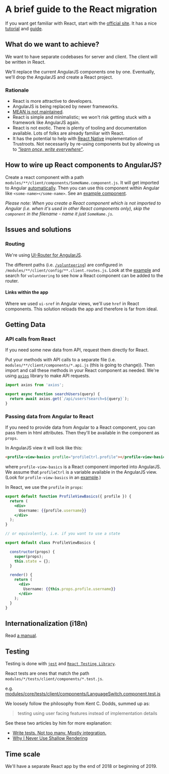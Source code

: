 # A brief guide to the React migration

If you want get familiar with React, start with the [official site](reactjs.org). It has a nice [tutorial](https://reactjs.org/tutorial/tutorial.html) and [guide](https://reactjs.org/docs/hello-world.html).

## What do we want to achieve?

We want to have separate codebases for server and client. The client will be written in React.

We'll replace the current AngularJS components one by one. Eventually, we'll drop the AngularJS and create a React project.

### Rationale

- React is more attractive to developers.
- AngularJS is being replaced by newer frameworks.
- [MEAN is not maintained](https://github.com/Trustroots/trustroots/issues/638).
- React is simple and minimalistic; we won't risk getting stuck with a framework like AngularJS again.
- React is not exotic. There is plenty of tooling and documentation available. Lots of folks are already familiar with React.
- It has the potential to help with [React Native](https://github.com/Trustroots/trustroots-expo-mobile/) implementation of Trustroots. Not necessarily by re-using components but by allowing us to [_"learn once, write everywhere"_](https://www.youtube.com/watch?v=LIeqUPvh8qY).

## How to wire up React components to AngularJS?

Create a react component with a path `modules/**/client/components/SomeName.component.js`. It will get imported to Angular [automatically](https://github.com/Trustroots/trustroots/blob/master/config/webpack/entries/main.js). Then you can use this component within Angular like `<some-name></some-name>`.
See an [example component](https://github.com/Trustroots/trustroots/blob/master/modules/pages/client/components/Volunteering.component.js).

_Please note: When you create a React component which is not imported to Angular (i.e. when it's used in other React components only), skip the `component` in the filename - name it just `SomeName.js`._

## Issues and solutions

### Routing

We're using [UI-Router for AngularJS](https://ui-router.github.io/ng1/).

The different paths (i.e. [`/volunteering`](https://trustroots.org/volunteering)) are configured in `/modules/**/client/config/**.client.routes.js`.
Look at the [example](https://github.com/Trustroots/trustroots/blob/master/modules/pages/client/config/pages.client.routes.js) and search for `volunteering` to see how a React component can be added to the router.

#### Links within the app

Where we used `ui-sref` in Angular views, we'll use `href` in React components. This solution reloads the app and therefore is far from ideal.

## Getting Data

### API calls from React

If you need some new data from API, request them directly for React.

Put your methods with API calls to a separate file (i.e. `modules/**/client/components/*.api.js` (this is going to change)). Then import and call these methods in your React component as needed. We're using [`axios`](https://github.com/axios/axios) library to make API requests.

```js
import axios from 'axios';

export async function searchUsers(query) {
  return await axios.get(`/api/users?search=${query}`);
}
```

### Passing data from Angular to React

If you need to provide data from Angular to a React component, you can pass them in html attributes. Then they'll be available in the component as `props`.

In AngularJS view it will look like this:

```html
<profile-view-basics profile="profileCtrl.profile"></profile-view-basics>
```

where `profile-view-basics` is a React component imported into AngularJS. We assume that `profileCtrl` is a variable available in the AngularJS view. (Look for `profile-view-basics` in an [example](https://github.com/Trustroots/trustroots/blob/master/modules/users/client/views/profile/profile-view-basics.client.view.html).)

In React, we use the `profile` in `props`:

```jsx
export default function ProfileViewBasics({ profile }) {
  return (
    <div>
      Username: {{profile.username}}
    </div>
  );
}

// or equivalently, i.e. if you want to use a state

export default class ProfileViewBasics {

  constructor(props) {
    super(props);
    this.state = {};
  }

  render() {
    return (
      <div>
        Username: {{this.props.profile.username}}
      </div>
    );
  }
}
```

## Internationalization (i18n)

Read [a manual](i18n.md).

## Testing

Testing is done with [`jest`](https://jestjs.io/en/) and [`React Testing Library`](https://testing-library.com/docs/react-testing-library/intro).

React tests are ones that match the path `modules/*/tests/client/components/*.test.js`.

e.g. [modules/core/tests/client/components/LanguageSwitch.component.test.js](../modules/core/tests/client/components/LanguageSwitch.component.test.js)

We loosely follow the philosophy from Kent C. Dodds, summed up as:

> testing using user facing features instead of implementation details

See these two articles by him for more explanation:

- [Write tests. Not too many. Mostly integration.](https://kentcdodds.com/blog/write-tests)
- [Why I Never Use Shallow Rendering](https://kentcdodds.com/blog/why-i-never-use-shallow-rendering)

## Time scale

We'll have a separate React app by the end of 2018 or beginning of 2019.
